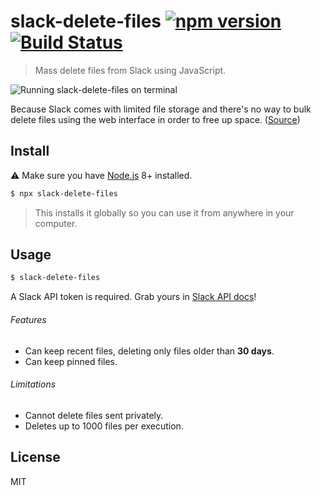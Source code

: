 # slack-delete-files [![npm version](https://img.shields.io/npm/v/slack-delete-files.svg)](https://www.npmjs.com/package/slack-delete-files) [![Build Status](https://travis-ci.org/diessica/slack-delete-files.svg)](https://travis-ci.org/diessica/slack-delete-files)

> Mass delete files from Slack using JavaScript.

![Running slack-delete-files on terminal](https://cloud.githubusercontent.com/assets/5303585/25916939/c69d6b98-359c-11e7-8cc2-526420d18740.gif)

Because Slack comes with limited file storage and there's no way to bulk delete files using the web interface in order to free up space. ([Source](https://get.slack.help/hc/en-us/articles/218159688-Delete-shared-files))

## Install
:warning: Make sure you have [Node.js](https://nodejs.org/) 8+ installed.

```sh
$ npx slack-delete-files
```

> This installs it globally so you can use it from anywhere in your computer.

## Usage

```sh
$ slack-delete-files
```

A Slack API token is required. Grab yours in [Slack API docs](https://api.slack.com/custom-integrations/legacy-tokens)!

###### Features
- Can keep recent files, deleting only files older than **30 days**.
- Can keep pinned files.

###### Limitations
- Cannot delete files sent privately.
- Deletes up to 1000 files per execution.

## License
MIT

